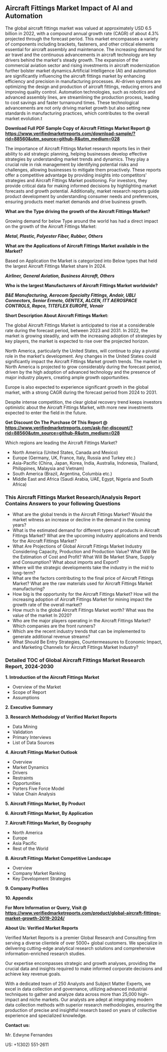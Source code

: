 <h2>Aircraft Fittings Market Impact of AI and Automation</h2>The global aircraft fittings market was valued at approximately USD 6.5 billion in 2022, with a compound annual growth rate (CAGR) of about 4.3% projected through the forecast period. This market encompasses a variety of components including brackets, fasteners, and other critical elements essential for aircraft assembly and maintenance. The increasing demand for air travel and the continuous advancements in aircraft technology are key drivers behind the market's steady growth. The expansion of the commercial aviation sector and rising investments in aircraft modernization further bolster market dynamics.Artificial Intelligence (AI) and automation are significantly influencing the aircraft fittings market by enhancing efficiency and precision in manufacturing processes. AI-driven systems are optimizing the design and production of aircraft fittings, reducing errors and improving quality control. Automation technologies, such as robotics and advanced assembly lines, are streamlining the production process, leading to cost savings and faster turnaround times. These technological advancements are not only driving market growth but also setting new standards in manufacturing practices, which contributes to the overall market evolution.t</p><p id="" class=""><strong>Download Full PDF Sample Copy of Aircraft Fittings Market Report @ <a href="https://www.verifiedmarketreports.com/download-sample/?rid=88560&utm_source=github-R&utm_medium=028" target="_blank">https://www.verifiedmarketreports.com/download-sample/?rid=88560&utm_source=github-R&utm_medium=028</a></strong></p><p>The importance of&nbsp;Aircraft Fittings Market research reports lies in their ability to aid strategic planning, helping businesses develop effective strategies by understanding market trends and dynamics. They play a crucial role in risk management by identifying potential risks and challenges, allowing businesses to mitigate them proactively. These reports offer a competitive advantage by providing insights into competitors' strategies and Aircraft Fittings Market positioning. For investors, they provide critical data for making informed decisions by highlighting market forecasts and growth potential. Additionally, market research reports guide product development by understanding consumer needs and preferences, ensuring products meet market demands and drive business growth.</p><p><strong>What are the&nbsp;Type driving the growth of the Aircraft Fittings Market?</strong></p><p id="" class="">Growing demand for below Type around the world has had a direct impact on the growth of the Aircraft Fittings Market:</p><em><strong>Metal, Plastic, Polyester Fiber, Rubber, Others</strong></em></p><strong>What are the&nbsp;Applications&nbsp;of Aircraft Fittings Market available in the Market?</strong></p><p id="" class="">Based on Application the Market is categorized into Below types that held the largest Aircraft Fittings Market share In 2024.</p><em><strong>Airliner, General Aviation, Business Aircraft, Others</strong></em></p><strong>Who is the largest Manufacturers of Aircraft Fittings Market worldwide?</strong></p><p><em><strong>B&E Manufacturing, Aerocom Specialty Fittings, Andair, UBLI Connectors, Senior Ermeto, GENTEX, ALCEN, ITT AEROSPACE CONTROLS, Rapco, TITEFLEX EUROPE, Venair</strong></em></p><p id="" class=""><strong>Short Description About Aircraft Fittings Market:</strong></p><p>The global Aircraft Fittings Market is anticipated to rise at a considerable rate during the forecast period, between 2023 and 2031. In 2022, the market is growing steadily, and with the increasing adoption of strategies by key players, the market is expected to rise over the projected horizon.</p><p>North America, particularly the United States, will continue to play a pivotal role in the market's development. Any changes in the United States could significantly impact the Aircraft Fittings Market growth trends. The market in North America is projected to grow considerably during the forecast period, driven by the high adoption of advanced technology and the presence of major industry players, creating ample growth opportunities.</p><p>Europe is also expected to experience significant growth in the global market, with a strong CAGR during the forecast period from 2024 to 2031.</p><p>Despite intense competition, the clear global recovery trend keeps investors optimistic about the Aircraft Fittings Market, with more new investments expected to enter the field in the future.</p><p id="" class=""><strong>Get Discount On The Purchase Of This Report @ <a href="https://www.verifiedmarketreports.com/ask-for-discount/?rid=88560&utm_source=github-R&utm_medium=028" target="_blank">https://www.verifiedmarketreports.com/ask-for-discount/?rid=88560&utm_source=github-R&utm_medium=028</a></strong></p>Which regions are leading the Aircraft Fittings Market?</p><ul><li>North America (United States, Canada and Mexico)</li><li>Europe (Germany, UK, France, Italy, Russia and Turkey etc.)</li><li>Asia-Pacific (China, Japan, Korea, India, Australia, Indonesia, Thailand, Philippines, Malaysia and Vietnam)</li><li>South America (Brazil, Argentina, Columbia etc.)</li><li>Middle East and Africa (Saudi Arabia, UAE, Egypt, Nigeria and South Africa)</li></ul><h3 id="" class="">This Aircraft Fittings Market Research/Analysis Report Contains Answers to your following Questions</h3><ul><li>What are the global trends in the Aircraft Fittings Market? Would the market witness an increase or decline in the demand in the coming years?</li><li>What is the estimated demand for different types of products in Aircraft Fittings Market? What are the upcoming industry applications and trends for the Aircraft Fittings Market?</li><li>What Are Projections of Global Aircraft Fittings Market Industry Considering Capacity, Production and Production Value? What Will Be the Estimation of Cost and Profit? What Will Be Market Share, Supply and Consumption? What about imports and Export?</li><li>Where will the strategic developments take the industry in the mid to long-term?</li><li>What are the factors contributing to the final price of Aircraft Fittings Market? What are the raw materials used for Aircraft Fittings Market manufacturing?</li><li>How big is the opportunity for the Aircraft Fittings Market? How will the increasing adoption of Aircraft Fittings Market for mining impact the growth rate of the overall market?</li><li>How much is the global Aircraft Fittings Market worth? What was the value of the market In 2020?</li><li>Who are the major players operating in the Aircraft Fittings Market? Which companies are the front runners?</li><li>Which are the recent industry trends that can be implemented to generate additional revenue streams?</li><li>What Should Be Entry Strategies, Countermeasures to Economic Impact, and Marketing Channels for Aircraft Fittings Market Industry?</li></ul><h3 id="" class="">Detailed TOC of Global Aircraft Fittings Market Research Report, 2024-2030</h3><p id="" class=""><strong>1. Introduction of the Aircraft Fittings Market</strong></p><ul><li>Overview of the Market</li><li>Scope of Report</li><li>Assumptions</li></ul><p id="" class=""><strong>2. Executive Summary</strong></p><p id="" class=""><strong>3. Research Methodology of Verified Market Reports</strong></p><ul><li>Data Mining</li><li>Validation</li><li>Primary Interviews</li><li>List of Data Sources</li></ul><p id="" class=""><strong>4. Aircraft Fittings Market Outlook</strong></p><ul><li>Overview</li><li>Market Dynamics</li><li>Drivers</li><li>Restraints</li><li>Opportunities</li><li>Porters Five Force Model</li><li>Value Chain Analysis</li></ul><p id="" class=""><strong>5. Aircraft Fittings Market, By Product</strong></p><p id="" class=""><strong>6. Aircraft Fittings Market, By Application</strong></p><p id="" class=""><strong>7. Aircraft Fittings Market, By Geography</strong></p><ul><li>North America</li><li>Europe</li><li>Asia Pacific</li><li>Rest of the World</li></ul><p id="" class=""><strong>8. Aircraft Fittings Market Competitive Landscape</strong></p><ul><li>Overview</li><li>Company Market Ranking</li><li>Key Development Strategies</li></ul><p id="" class=""><strong>9. Company Profiles</strong></p><p id="" class=""><strong>10. Appendix</strong></p><p id="" class=""><strong>For More Information or Query, Visit @ <a href="https://www.verifiedmarketreports.com/product/global-aircraft-fittings-market-growth-2019-2024/" target="_blank">https://www.verifiedmarketreports.com/product/global-aircraft-fittings-market-growth-2019-2024/</a></strong></p><p id="" class=""><strong>About Us: Verified Market Reports</strong></p><p id="" class="">Verified Market Reports is a premier Global Research and Consulting firm serving a diverse clientele of over 5000+ global customers. We specialize in delivering cutting-edge analytical research solutions and comprehensive information-enriched research studies.</p><p id="" class="">Our expertise encompasses strategic and growth analyses, providing the crucial data and insights required to make informed corporate decisions and achieve key revenue goals.</p><p id="" class="">With a dedicated team of 250 Analysts and Subject Matter Experts, we excel in data collection and governance, utilizing advanced industrial techniques to gather and analyze data across more than 25,000 high-impact and niche markets. Our analysts are adept at integrating modern data collection methods with superior research methodologies, ensuring the production of precise and insightful research based on years of collective experience and specialized knowledge.</p><p id="" class=""><strong>Contact us:</strong></p><p id="" class="">Mr. Edwyne Fernandes</p><p id="" class="">US: +1(302) 551-2611</p>